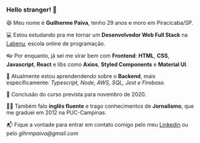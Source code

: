 ### Hello stranger! 👋

😄 Meu nome é **Guilherme Paiva**, tenho 29 anos e moro em Piracicaba/SP.

💻 Estou estudando pra me tornar um **Desenvolvedor Web Full Stack** na [Labenu](https://www.labenu.com.br), escola online de programação.

👓 Por enquanto, já sei me virar bem com **Frontend**: **HTML**, **CSS**, **Javascript**, **React** e libs como **Axios**, **Styled Components** e **Material UI**.

🚀 Atualmente estou aprendendendo sobre o **Backend**, mais específicamente: _Typescript, Node, AWS, SQL, Jest e Firebase._

🏅 Conclusão do curso prevista para novembro de 2020.

🤹‍♂️ Também falo **inglês fluente** e trago conhecimentos de **Jornalismo**, que me graduei em 2012 na PUC-Campinas.

📬 Fique a vontade para entrar em contato comigo pelo meu [Linkedin](https://www.linkedin.com/in/glhrmpaiva/) ou pelo _glhrmpaiva@gmail.com_

